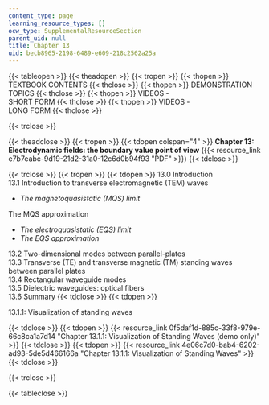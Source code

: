 ```yaml
---
content_type: page
learning_resource_types: []
ocw_type: SupplementalResourceSection
parent_uid: null
title: Chapter 13
uid: becb8965-2198-6489-e609-218c2562a25a
---
```


{{< tableopen >}}
{{< theadopen >}}
{{< tropen >}}
{{< thopen >}}
TEXTBOOK CONTENTS
{{< thclose >}}
{{< thopen >}}
DEMONSTRATION TOPICS
{{< thclose >}}
{{< thopen >}}
VIDEOS -  
SHORT FORM
{{< thclose >}}
{{< thopen >}}
VIDEOS -  
LONG FORM
{{< thclose >}}

{{< trclose >}}

{{< theadclose >}}
{{< tropen >}}
{{< tdopen colspan="4" >}}
**Chapter 13: Electrodynamic fields: the boundary value point of view** ({{< resource_link e7b7eabc-9d19-21d2-31a0-12c6d0b94f93 "PDF" >}})
{{< tdclose >}}

{{< trclose >}}
{{< tropen >}}
{{< tdopen >}}
13.0 Introduction  
13.1 Introduction to transverse electromagnetic (TEM) waves

*   _The magnetoquasistatic (MQS) limit_

The MQS approximation

*   _The electroquasistatic (EQS) limit_
*   _The EQS approximation_

13.2 Two-dimensional modes between parallel-plates  
13.3 Transverse (TE) and transverse magnetic (TM) standing waves between parallel plates  
13.4 Rectangular waveguide modes  
13.5 Dielectric waveguides: optical fibers  
13.6 Summary
{{< tdclose >}}
{{< tdopen >}}


13.1.1: Visualization of standing waves


{{< tdclose >}}
{{< tdopen >}}
{{< resource_link 0f5daf1d-885c-33f8-979e-66c8ca1a7d14 "Chapter 13.1.1: Visualization of Standing Waves (demo only)" >}}
{{< tdclose >}}
{{< tdopen >}}
{{< resource_link 4e06c7d0-bab4-6202-ad93-5de5d466166a "Chapter 13.1.1: Visualization of Standing Waves" >}}
{{< tdclose >}}

{{< trclose >}}

{{< tableclose >}}